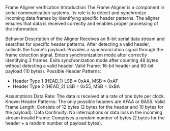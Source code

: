 Frame Aligner verification 
Introduction
The Frame Aligner is a component in serial communication systems. Its role is to detect and synchronize incoming data frames by identifying specific header patterns. The aligner ensures that data is received correctly and enables proper processing of the information.

Behavior Description of the Aligner
Receives an 8-bit serial data stream and searches for specific header patterns.
After detecting a valid header, collects the frame's payload.
Provides a synchronization signal through the frame detection signal.
Enters synchronization mode after correctly identifying 3 frames.
Exits synchronization mode after counting 48 bytes without detecting a valid header.
Valid Frame: 16-bit header and 80-bit payload (10 bytes).
Possible Header Patterns:
- Header Type 1 (HEAD_1) LSB = 0xAA, MSB = 0xAF
- Header Type 2 (HEAD_2) LSB = 0x55, MSB = 0xBA

Assumptions
Data Rate: The data is received at a rate of one byte per clock.
Known Header Patterns: The only possible headers are AFAA or BA55.
Valid Frame Length: Consists of 12 bytes (2 bytes for the header and 10 bytes for the payload).
Data Continuity: No interruptions or data loss in the incoming stream
Invalid Frame: Comprises a random number of bytes (2 bytes for the header + a random number of payload bytes).
